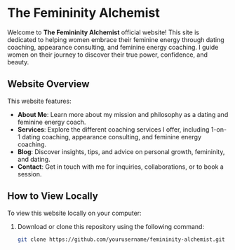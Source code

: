 # The Femininity Alchemist

Welcome to **The Femininity Alchemist** official website! This site is dedicated to helping women embrace their feminine energy through dating coaching, appearance consulting, and feminine energy coaching. I guide women on their journey to discover their true power, confidence, and beauty.

## Website Overview

This website features:
- **About Me**: Learn more about my mission and philosophy as a dating and feminine energy coach.
- **Services**: Explore the different coaching services I offer, including 1-on-1 dating coaching, appearance consulting, and feminine energy coaching.
- **Blog**: Discover insights, tips, and advice on personal growth, femininity, and dating.
- **Contact**: Get in touch with me for inquiries, collaborations, or to book a session.

## How to View Locally

To view this website locally on your computer:

1. Download or clone this repository using the following command:
   ```bash
   git clone https://github.com/yourusername/femininity-alchemist.git

